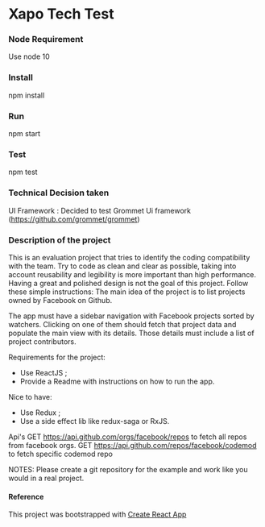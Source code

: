 # Xapo Tech Test

### Node Requirement 
Use node 10

### Install
npm install

### Run 
npm start

### Test
npm test

### Technical Decision taken
UI Framework : Decided to test Grommet Ui framework (https://github.com/grommet/grommet)

### Description of the project

This is an evaluation project that tries to identify the coding compatibility with the team. Try to code as clean and clear as possible, taking into account reusability and legibility is more important than high performance. Having a great and polished design is not the goal of this project.
Follow these simple instructions:
The main idea of the project is to list projects owned by Facebook on Github.

The app must have a sidebar navigation with Facebook projects sorted by watchers. Clicking on one of them should fetch that project data and populate the main view with its details. Those details must include a list of project contributors.

Requirements for the project:
- Use ReactJS ;
- Provide a Readme with instructions on how to run the app.

Nice to have:
- Use Redux ;
- Use a side effect lib like redux-saga or RxJS.

Api's
GET https://api.github.com/orgs/facebook/repos to fetch all repos from facebook orgs.
GET https://api.github.com/repos/facebook/codemod to fetch specific codemod repo

NOTES: Please create a git repository for the example and work like you would in a real project.

#### Reference 
This project was bootstrapped with [Create React App](https://github.com/facebookincubator/create-react-app)